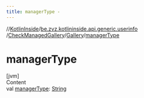 ```yaml
---
title: managerType -
---
```

//[KotlinInside](../../../index.md)/[be.zvz.kotlininside.api.generic.userinfo](../../index.md)
/[CheckManagedGallery](../index.md)/[Gallery](index.md)/[managerType](manager-type.md)

# managerType

[jvm]  
Content  
val [managerType](manager-type.md): [String](https://kotlinlang.org/api/latest/jvm/stdlib/kotlin/-string/index.html)  



